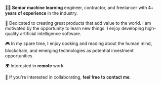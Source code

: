 🧑‍🏫 𝐒𝐞𝐧𝐢𝐨𝐫 𝐦𝐚𝐜𝐡𝐢𝐧𝐞 𝐥𝐞𝐚𝐫𝐧𝐢𝐧𝐠 engineer, contractor, and freelancer with 𝟒+ 𝐲𝐞𝐚𝐫𝐬 𝐨𝐟 𝐞𝐱𝐩𝐞𝐫𝐢𝐞𝐧𝐜𝐞 in the industry.

🧠 Dedicated to creating great products that add value to the world. I am motivated by the opportunity to learn new things. I enjoy developing high-quality artificial intelligence software.

🎮 In my spare time, I enjoy cooking and reading about the human mind, blockchain, and emerging technologies as potential investment opportunities.

🌍 Interested in 𝐫𝐞𝐦𝐨𝐭𝐞 work.

💬 If you're interested in collaborating, 𝐟𝐞𝐞𝐥 𝐟𝐫𝐞𝐞 𝐭𝐨 𝐜𝐨𝐧𝐭𝐚𝐜𝐭 𝐦𝐞.
